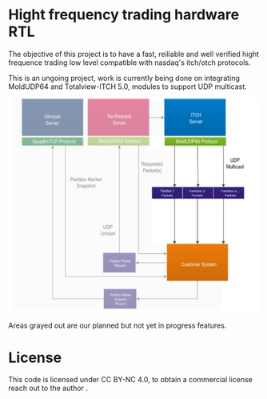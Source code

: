 # Hight frequency trading hardware RTL

The objective of this project is to have a fast, reiliable and well verified hight frequence
trading low level compatible with nasdaq's itch/otch protocols.

This is an ungoing project, work is currently being done on integrating MoldUDP64 and Totalview-ITCH 5.0, modules
to support UDP multicast.

![Work in progress!](/doc/wip.jpg)

Areas grayed out are our planned but not yet in progress features.

# License

This code is licensed under CC BY-NC 4.0, to obtain a commercial license
reach out to the author .
